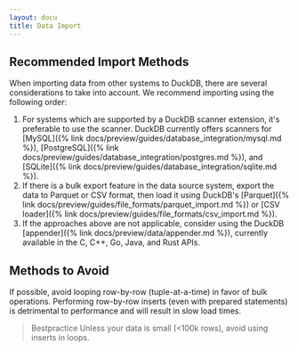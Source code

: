 ```yaml
---
layout: docu
title: Data Import
---
```


## Recommended Import Methods

When importing data from other systems to DuckDB, there are several considerations to take into account.
We recommend importing using the following order:

1. For systems which are supported by a DuckDB scanner extension, it's preferable to use the scanner. DuckDB currently offers scanners for [MySQL]({% link docs/preview/guides/database_integration/mysql.md %}), [PostgreSQL]({% link docs/preview/guides/database_integration/postgres.md %}), and [SQLite]({% link docs/preview/guides/database_integration/sqlite.md %}).
2. If there is a bulk export feature in the data source system, export the data to Parquet or CSV format, then load it using DuckDB's [Parquet]({% link docs/preview/guides/file_formats/parquet_import.md %}) or [CSV loader]({% link docs/preview/guides/file_formats/csv_import.md %}).
3. If the approaches above are not applicable, consider using the DuckDB [appender]({% link docs/preview/data/appender.md %}), currently available in the C, C++, Go, Java, and Rust APIs.

## Methods to Avoid

If possible, avoid looping row-by-row (tuple-at-a-time) in favor of bulk operations.
Performing row-by-row inserts (even with prepared statements) is detrimental to performance and will result in slow load times.

> Bestpractice Unless your data is small (<100k rows), avoid using inserts in loops.
